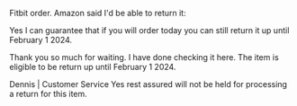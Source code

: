 Fitbit order. Amazon said I'd be able to return it:

Yes I can guarantee that if you will order today you can still return it up until February 1 2024.


Thank you so much for waiting. I have done checking it here. The item is eligible to be return up until February 1 2024.

Dennis | Customer Service
Yes rest assured will not be held for processing a return for this item.

